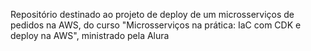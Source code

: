 Repositório destinado ao projeto de deploy de um microsserviços de pedidos na AWS, do curso "Microsserviços na prática: IaC com CDK e deploy na AWS", ministrado pela Alura